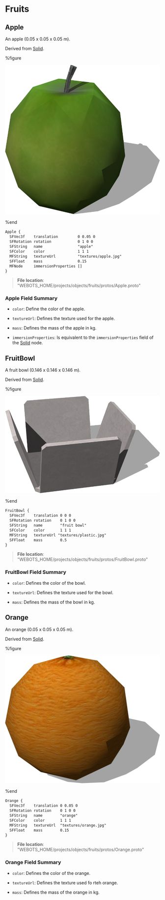# Fruits

## Apple

An apple (0.05 x 0.05 x 0.05 m).

Derived from [Solid](../reference/solid.md).

%figure

![Apple](images/objects/fruits/Apple/model.png)

%end

```
Apple {
  SFVec3f    translation         0 0.05 0
  SFRotation rotation            0 1 0 0
  SFString   name                "apple"
  SFColor    color               1 1 1                 
  MFString   textureUrl          "textures/apple.jpg"  
  SFFloat    mass                0.15                  
  MFNode     immersionProperties []                    
}
```

> **File location**: "WEBOTS\_HOME/projects/objects/fruits/protos/Apple.proto"

### Apple Field Summary

- `color`: Define the color of the apple.

- `textureUrl`: Defines the texture used for the apple.

- `mass`: Defines the mass of the apple in kg.

- `immersionProperties`: Is equivalent to the `immersionProperties` field of the [Solid](../reference/solid.md) node.

## FruitBowl

A fruit bowl (0.146 x 0.146 x 0.146 m).

Derived from [Solid](../reference/solid.md).

%figure

![FruitBowl](images/objects/fruits/FruitBowl/model.png)

%end

```
FruitBowl {
  SFVec3f    translation 0 0 0
  SFRotation rotation    0 1 0 0
  SFString   name        "fruit bowl"
  SFColor    color       1 1 1                  
  MFString   textureUrl "textures/plastic.jpg"  
  SFFloat    mass        0.5                    
}
```

> **File location**: "WEBOTS\_HOME/projects/objects/fruits/protos/FruitBowl.proto"

### FruitBowl Field Summary

- `color`: Defines the color of the bowl.

- `textureUrl`: Defines the texture used for the bowl.

- `mass`: Defines the mass of the bowl in kg.

## Orange

An orange (0.05 x 0.05 x 0.05 m).

Derived from [Solid](../reference/solid.md).

%figure

![Orange](images/objects/fruits/Orange/model.png)

%end

```
Orange {
  SFVec3f    translation 0 0.05 0
  SFRotation rotation    0 1 0 0
  SFString   name        "orange"
  SFColor    color       1 1 1                  
  MFString   textureUrl  "textures/orange.jpg"  
  SFFloat    mass        0.15                   
}
```

> **File location**: "WEBOTS\_HOME/projects/objects/fruits/protos/Orange.proto"

### Orange Field Summary

- `color`: Defines the color of the orange.

- `textureUrl`: Defines the texture used fo rteh orange.

- `mass`: Defines the mass of the orange in kg.


